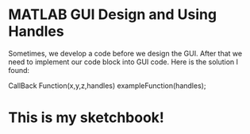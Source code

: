 # MATLAB GUI Design and Using Handles

Sometimes, we develop a code before we design the GUI. After that we need to implement our code block into GUI code. Here is the solution I found:


CallBack Function(x,y,z,handles)
	exampleFunction(handles);


# This is my sketchbook!